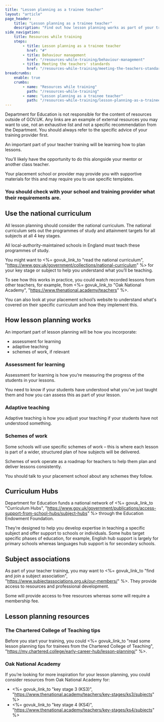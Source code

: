 ```yaml
---
title: "Lesson planning as a trainee teacher"
layout: "article"
page_header:
    title: "Lesson planning as a trainee teacher"
    description: "Find out how lesson planning works as part of your training and explore example lesson planning resources."
side_navigation:
    title: Resources while training
    steps:
        - title: Lesson planning as a trainee teacher 
          href: "#"
        - title: Behaviour management 
          href: "/resources-while-training/behaviour-management"
        - title: Meeting the teachers' standards 
          href: "/resources-while-training/meeting-the-teachers-standards"
breadcrumbs: 
    enable: true
    crumbs: 
        - name: "Resources while training"
          path: "/resources-while-training"
        - name: "Lesson planning as a trainee teacher"
          path: "/resources-while-training/lesson-planning-as-a-trainee-teacher"
---
```

Department for Education is not responsible for the content of resources outside of GOV.UK. Any links are an example of external resources you may want to use, not an exhaustive list and not a specific recommendation from the Department. You should always refer to the specific advice of your training provider first.

An important part of your teacher training will be learning how to plan lessons.

You’ll likely have the opportunity to do this alongside your mentor or another class teacher.

Your placement school or provider may provide you with supportive materials for this and may require you to use specific templates.

### You should check with your school and training provider what their requirements are.

## Use the national curriculum
All lesson planning should consider the national curriculum. The national curriculum sets out the programmes of study and attainment targets for all subjects at all 4 key stages.

All local-authority-maintained schools in England must teach these programmes of study.

You might want to <%= govuk_link_to "read the national curriculum", "https://www.gov.uk/government/collections/national-curriculum" %> for your key stage or subject to help you understand what you’ll be teaching.

To see how this works in practice, you could watch recorded lessons from other teachers, for example, from <%= govuk_link_to "Oak National Academy", "https://www.thenational.academy/teachers" %>.

You can also look at your placement school’s website to understand what's covered on their specific curriculum and how they implement this.

## How lesson planning works
An important part of lesson planning will be how you incorporate:

- assessment for learning
- adaptive teaching
- schemes of work, if relevant

### Assessment for learning
Assessment for learning is how you’re measuring the progress of the students in your lessons.

You need to know if your students have understood what you’ve just taught them and how you can assess this as part of your lesson.

### Adaptive teaching
Adaptive teaching is how you adjust your teaching if your students have not understood something.

### Schemes of work
Some schools will use specific schemes of work – this is where each lesson is part of a wider, structured plan of how subjects will be delivered.

Schemes of work operate as a roadmap for teachers to help them plan and deliver lessons consistently.

You should talk to your placement school about any schemes they follow.

## Curriculum Hubs
Department for Education funds a national network of <%= govuk_link_to "Curriculum Hubs", "https://www.gov.uk/government/publications/access-support-from-school-hubs/subject-hubs" %> through the Education Endowment Foundation.

They’re designed to help you develop expertise in teaching a specific subject and offer support to schools or individuals. Some hubs target specific phases of education, for example, English hub support is largely for primary schools whereas languages hub support is for secondary schools.

## Subject associations
As part of your teacher training, you may want to <%= govuk_link_to "find and join a subject association", "https://www.subjectassociations.org.uk/our-members/" %>. They provide access to resources and professional development.

Some will provide access to free resources whereas some will require a membership fee.

## Lesson planning resources
### The Chartered College of Teaching tips
Before you start your training, you could <%= govuk_link_to "read some lesson planning tips for trainees from the Chartered College of Teaching", "https://my.chartered.college/early-career-hub/lesson-planning/" %>.

### Oak National Academy
If you’re looking for more inspiration for your lesson planning, you could consider resources from Oak National Academy for:

- <%= govuk_link_to "key stage 3 (KS3)", "https://www.thenational.academy/teachers/key-stages/ks3/subjects" %>
- <%= govuk_link_to "key stage 4 (KS4)", "https://www.thenational.academy/teachers/key-stages/ks4/subjects" %>
